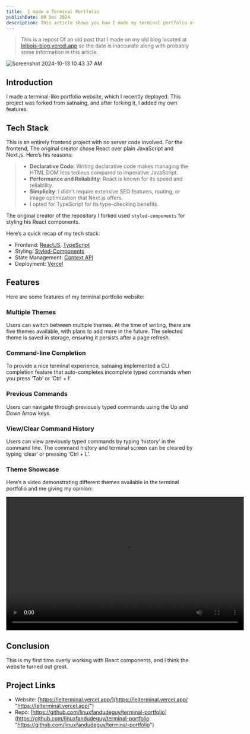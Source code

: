 ```yaml
---
title:  I made a Terminal Portfolio
publishDate: 08 Dec 2024
description: This article shows you how I made my terminal portfolio using React and Typescript.
---
```


>  This is a repost Of an old post that I made on my old blog located at [lelbois-blog.vercel.app](https://lelbois-blog.vercel.app/posts/i-made-a-terminal-portfolio) so the date is inaccurate along with probably some information in this article.


![Screenshot 2024-10-13 10 43 37 AM](/portfolio.png)

## Introduction

I made a terminal-like portfolio website, which I recently deployed. This project was forked from satnaing, and after forking it, I added my own features.

## Tech Stack

This is an entirely frontend project with no server code involved. For the frontend, The original creator chose React over plain JavaScript and Next.js. Here’s his reasons:

> - **Declarative Code**: Writing declarative code makes managing the HTML DOM less tedious compared to imperative JavaScript.
> - **Performance and Reliability**: React is known for its speed and reliability.
> - **Simplicity**: I didn’t require extensive SEO features, routing, or image optimization that Next.js offers.
> - I opted for TypeScript for its type-checking benefits.

The original creator of the repository I forked used `styled-components` for styling his React components.

Here’s a quick recap of my tech stack:

- Frontend: [ReactJS](https://reactjs.org/ "React Website"), [TypeScript](https://www.typescriptlang.org/ "TypeScript Website")
- Styling: [Styled-Components](https://styled-components.com/ "Styled-Components Website")
- State Management: [Context API](https://reactjs.org/docs/context.html "React ContextAPI")
- Deployment: [Vercel](https://vercel.app/ "Vercel")

## Features

Here are some features of my terminal portfolio website:

### Multiple Themes

Users can switch between multiple themes. At the time of writing, there are five themes available, with plans to add more in the future. The selected theme is saved in storage, ensuring it persists after a page refresh.

### Command-line Completion

To provide a nice terminal experience, satnaing implemented a CLI completion feature that auto-completes incomplete typed commands when you press ‘Tab’ or ‘Ctrl + I’.

### Previous Commands

Users can navigate through previously typed commands using the Up and Down Arrow keys.

### View/Clear Command History

Users can view previously typed commands by typing ‘history’ in the command line. The command history and terminal screen can be cleared by typing ‘clear’ or pressing ‘Ctrl + L’.

### Theme Showcase

Here’s a video demonstrating different themes available in the terminal portfolio and me giving my opinion:

<video width="640" height="360" controls>
   <source src="/demo.webm" type="video/webm" />
   Your browser does not support the video tag.
</video>

## Conclusion

This is my first time overly working with React components, and I think the website turned out great.

## Project Links

- Website: [https://lelterminal.vercel.app/](https://lelterminal.vercel.app/ "https://lelterminal.vercel.app/")
- Repo: [https://github.com/linuxfandudeguy/terminal-portfolio](https://github.com/linuxfandudeguy/terminal-portfolio "https://github.com/linuxfandudeguy/terminal-portfolio")
